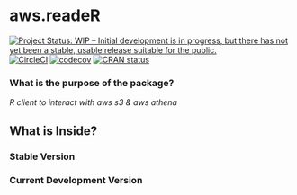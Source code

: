 aws.readeR
==============
<!-- badges: start -->
[![Project Status: WIP – Initial development is in progress, but there has not yet been a stable, usable release suitable for the public.](https://www.repostatus.org/badges/latest/wip.svg)](https://www.repostatus.org/#wip)
[![CircleCI](https://circleci.com/gh/ekoepplin/aws.readeR.svg?style=svg)](https://circleci.com/gh/ekoepplin/aws.readeR)
[![codecov](https://codecov.io/gh/ekoepplin/aws.readeR/branch/master/graph/badge.svg?token=2ZbqPwgmVb)](https://codecov.io/gh/ekoepplin/aws.readeR)
[![CRAN status](https://www.r-pkg.org:443/badges/version/aws.readeR)](https://CRAN.R-project.org/package=aws.readeR)

<!-- badges: end -->


### What is the purpose of the package?

*R client to interact with aws s3 & aws athena*

## What is Inside?


### Stable Version


### Current Development Version

